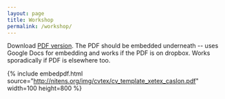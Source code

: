 ```yaml
---
layout: page
title: Workshop
permalink: /workshop/
---
```


Download [PDF version](http://nitens.org/img/cvtex/cv_template_xetex_caslon.pdf). The PDF should be embedded underneath -- uses Google Docs for embedding and works if the PDF is on dropbox. Works sporadically if PDF is elsewhere too.

{% include embedpdf.html source="http://nitens.org/img/cvtex/cv_template_xetex_caslon.pdf" width=100 height=800 %}

